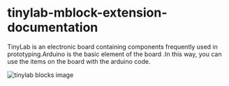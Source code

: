 # tinylab-mblock-extension-documentation

TinyLab is an electronic board containing components frequently used in prototyping.Arduino is the basic element of the board  .In this way, you can use the items on the board with the arduino code.

![tinylab blocks image](../../_assets/tinylab_picture.PNG)


